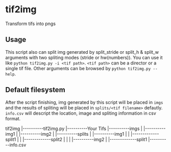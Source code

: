 # tif2img
Transform tifs into pngs

## Usage 
This script also can split img generated by split_stride or split_h & split_w arguments with two spliting modes (stride or hw(numbers)). You can use it like `python tif2img.py -i <tif path>`. `<tif path>` can be a director or a single tif file. Other arguments can be browsed by `python tif2img.py --help`.

## Default filesystem
After the script finishing, img generated by this script will be placed in `imgs` and the results of spliting will be placed in `splits/<tif filename>` defautly. `info.csv` will descript the location, image and spliting information in csv format.

tif2img
|----------tif2img.py
|----------Your Tifs
|----------imgs
|            |----------img1
|            |----------img2
|
|----------splits
|            |----------img1
|            |            |-------------split1
|            |            |-------------split2
|            |
|            |----------img2
|                         |-------------split1
|----------info.csv
